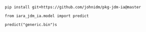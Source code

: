 

```
pip install git+https://github.com/johnidm/pkg-jdm-ia@master
```


```
from iara_jdm_ia.model import predict

predict("generic.bin")s
```


